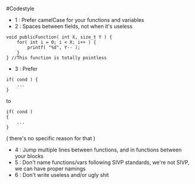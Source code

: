 #Codestyle


- 1 : Prefer camelCase for your functions and variables
- 2 : Spaces between fields, not when it's useless

```
void publicFunction( int X, size_t Y ) {
	for( int i = 0; i < X; i++ ) {
		printf( "%d", Y-- );
	}
} //This function is totally pointless
```

- 3 : Prefer
```
if( cond ) {
	...
}
```
to
```
if( cond )
{
	...
}
```
( there's no specific reason for that )

- 4 : Jump multiple lines between functions, and in functions between your blocks
- 5 : Don't name functions/vars following SIVP standards, we're not SIVP, we can have proper namings
- 6 : Don't write useless and/or ugly shit